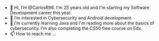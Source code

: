 - 👋 Hi, I’m @CarlosR96. I'm 25 years old and I'm starting my Software Development career this year.
- 👀 I’m interested in Cybersecurity and Android development.
- 🌱 I’m currently learning Java and I'm reading more about the basics of cybersecurity. I'm also completing the CS50 free course on Edx.
- 📫 How to reach me ...

<!---
CarlosR96/CarlosR96 is a ✨ special ✨ repository because its `README.md` (this file) appears on your GitHub profile.
You can click the Preview link to take a look at your changes.
--->
